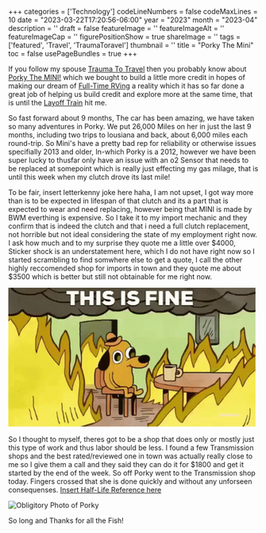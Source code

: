 ﻿+++
categories = ['Technology']
codeLineNumbers = false
codeMaxLines = 10
date = "2023-03-22T17:20:56-06:00"
year = "2023"
month = "2023-04"
description = ''
draft = false
featureImage = ''
featureImageAlt = ''
featureImageCap = ''
figurePositionShow = true
shareImage = ''
tags = ['featured', 'Travel', 'TraumaToravel']
thumbnail = ''
title = "Porky The Mini"
toc = false
usePageBundles = true
+++

If you follow my spouse [Trauma To Travel](https://traumatotravel.xyz) then you probably know about [Porky The MINI!](https://traumatotravel.xyz/2022/08/introducing-porky/) which we bought to build a little more credit in hopes of making our dream of [Full-Time RVing](https://traumatotravel.xyz/2023/04/manifesting-a-life-on-wheels/) a reality which it has so far done a great job of helping us build credit and explore more at the same time, that is until the [Layoff Train](https://techrelay.xyz/post/layoff-train/) hit me. 

So fast forward about 9 months, The car has been amazing, we have taken so many adventures in Porky. We put 26,000 Miles on her in just the last 9 months, including two trips to lousiana and back, about 6,000 miles each round-trip. So Mini's have a pretty bad rep for reliability or otherwise issues specifially 2013 and older, In-which Porky is a 2012, however we have been super lucky to thusfar only have an issue with an o2 Sensor that needs to be replaced at somepoint which is really just effecting my gas milage, that is until this week when my clutch drove its last mile! 

To be fair, insert letterkenny joke here haha, I am not upset, I got way more than is to be expected in lifespan of that clutch and its a part that is expected to wear and need replacing, however being that MINI is made by BWM everthing is expensive. So I take it to my import mechanic and they confirm that is indeed the clutch and that i need a full clutch replacement, not horrible but not ideal considering the state of my employment right now. I ask how much and to my surprise they quote me a little over $4000, Sticker shock is an understatement here, which I do not have right now so I started scrambling to find somwhere else to get a quote, I call the other highly reccomended shop for imports in town and they quote me about $3500 which is better but still not obtainable for me right now. 

![This is Fine!](this-is-fine.gif)

So I thought to myself, theres got to be a shop that does only or mostly just this type of work and thus labor should be less. I found a few Transmission shops and the best rated/reviewed one in town was actually really close to me so I give them a call and they said they can do it for $1800 and get it started by the end of the week. So off Porky went to the Transmission shop today. Fingers crossed that she is done quickly and without any unforseen consequenses. [Insert Half-Life Reference here](https://www.youtube.com/watch?v=tZqBrMqZLR4)

![Obligitory Photo of Porky](porky.png)

So long and Thanks for all the Fish! 